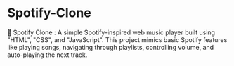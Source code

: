 # Spotify-Clone
🎵 Spotify Clone : A simple Spotify-inspired web music player built using "HTML", "CSS", and "JavaScript". This project mimics basic Spotify features like playing songs, navigating through playlists, controlling volume, and auto-playing the next track.
